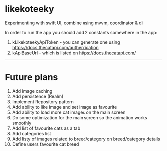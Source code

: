 # likekoteeky
Experimenting with swift UI, combine using mvvm, coordinator &amp; di

In order to run the app you should add 2 constants somewhere in the app:
  1) kLikekoteekyApiToken - you can generate one using https://docs.thecatapi.com/authentication
  2) kApiBaseUrl - which is listed on https://docs.thecatapi.com/

---------
# Future plans
  1. Add image caching
  2. Add persistence (Realm)
  3. Implement Repository pattern
  4. Add ability to like image and set image as favourite
  5. Add ability to load more cat images on the main screen
  6. Do some optimization for the main screen so the animation works smoothly
  7. Add list of favourite cats as a tab
  8. Add categories list
  9. Add listy of images related to breed/category on breed/category details
  10. Define users favourite cat breed 
